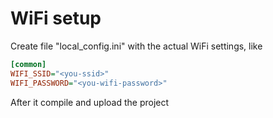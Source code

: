 WiFi setup
==========


Create file "local_config.ini" with the actual WiFi settings, like

```ini
[common]
WIFI_SSID="<you-ssid>"
WIFI_PASSWORD="<you-wifi-password>"
```

After it compile and upload the project
